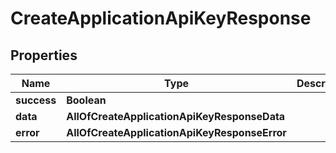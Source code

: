 # CreateApplicationApiKeyResponse

## Properties
Name | Type | Description | Notes
------------ | ------------- | ------------- | -------------
**success** | **Boolean** |  |  [optional]
**data** | **AllOfCreateApplicationApiKeyResponseData** |  |  [optional]
**error** | **AllOfCreateApplicationApiKeyResponseError** |  |  [optional]

